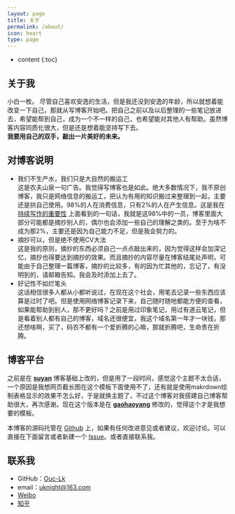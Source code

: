 ```yaml
---
layout: page
title: 关于
permalink: /about/
icon: heart
type: page
---
```


* content
{:toc}

## 关于我
小白一枚。
尽管自己喜欢安逸的生活，但是我还没到安逸的年龄，所以就想着能改变一下自己，那就从写博客开始吧。把自己之前以及以后整理的一些笔记放进去，希望能帮到自己，成为一个不一样的自己，也希望能对其他人有帮助。虽然博客内容同质化很大，但是还是想着能坚持写下去。   
 **我要用自己的双手，敲出一片美好的未来。**  

## 对博客说明
* 我们不生产水，我们只是大自然的搬运工   
这是农夫山泉一句广告。我觉得写博客也是如此。绝大多数情况下，我不原创博客，我只是网络信息的搬运工，把认为有用的知识搬过来整理到一起，主要还是拱自己使用。98%的人在消费信息，只有2%的人在产生信息。这是我在[  持续写作的重要性](http://yansu.org/2013/08/01/the-importent-of-writing.html) 上面看到的一句话，我就是这98%中的一员，博客里面大部分可能都是摘抄别人的，偶尔也会添加一些自己的理解之类的。至于为啥不成为那2%，主要还是因为自己能力不足，但是我会努力的。
* 摘抄可以，但是绝不使用CV大法  
这是我的原则，摘抄的东西必须自己一点点敲出来的，因为觉得这样会加深记忆，摘抄也得要达到摘抄的效果。而且摘抄的内容尽量在博客结尾处声明，可能由于自己整理一篇博客，摘抄的比较多，有的因为忙其他的，忘记了，有没明到的，请邮箱告知。我会及时添加上去了。
* 好记性不如烂笔头   
这话相信很多人都从小都听说过，在现在这个社会，用笔去记录一些东西应该算是过时了吧。但是使用网络博客记录下来，自己随时随地都能方便的查看，如果能帮助到别人，那不更好吗？之前是用过印象笔记，用过有道云笔记，但是看着别人都有自己的博客，域名还很便宜，我这个域名第一年才一块钱，那还想啥啊，买了，码农不都有一个爱折腾的心嘛，那就折腾吧，生命贵在折腾。

## 博客平台

之前是在 **[suyan](https://github.com/suyan/suyan.github.io)** 博客基础上改的，但是用了一段时间，感觉这个主题不太合适，一个原因是我想网页截长图在这个模板下面使用不了，还有就是使用makrdown绘制表格显示的效果不怎么好，于是就换主题了，不过这个博客对我搭建自己博客帮助很大，再次感谢。现在这个版本是在 **[gaohaoyang](https://github.com/Gaohaoyang/gaohaoyang.github.io)** 修改的，觉得这个才是我想要的模板。

本博客的源码托管在 [Github](https://github.com/Ouc-Lk/blog) 上，如果有任何改进意见或者建议，欢迎讨论。可以直接在下面留言或者新建一个 [Issue](https://github.com/Ouc-Lk/blog/issues)。或者直接联系我。

## 联系我

* GitHub：[Ouc-Lk](https://github.com/Ouc-Lk)
* email：uknight@163.com
* [Weibo](http://weibo.com/hoyouly)
* [知乎](https://www.zhihu.com/people/hoyouly)
